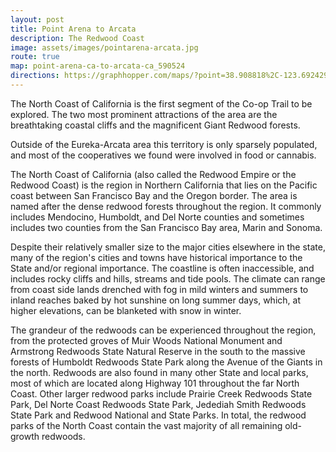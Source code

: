 ```yaml
---
layout: post
title: Point Arena to Arcata
description: The Redwood Coast
image: assets/images/pointarena-arcata.jpg
route: true
map: point-arena-ca-to-arcata-ca_590524
directions: https://graphhopper.com/maps/?point=38.908818%2C-123.692429&point=39.435795%2C-123.817763&point=40.044766%2C-123.783817&point=40.115627%2C-123.80918&point=40.204706%2C-123.784332&point=40.249136%2C-123.823471&point=40.30388%2C-123.903122&point=40.338432%2C-123.936853&point=40.387416%2C-123.927412&point=40.413104%2C-123.960028&point=40.444661%2C-124.018135&point=40.647369%2C-124.188423&point=40.694436%2C-124.197693&point=40.786715%2C-124.11375&point=40.81998%2C-124.078946&point=40.853683%2C-124.070148&point=40.864848%2C-124.075556&point=40.868418%2C-124.088023&locale=en-us&vehicle=bike&weighting=fastest&elevation=true&turn_costs=false&use_miles=true&layer=Omniscale
---
```


The North Coast of California is the first segment of the Co-op Trail to be explored.  The two most prominent attractions of the area are the breathtaking coastal cliffs and the magnificent Giant Redwood forests.

Outside of the Eureka-Arcata area this territory is only sparsely populated, and most of the cooperatives we found were involved in food or cannabis.

The North Coast of California (also called the Redwood Empire or the Redwood Coast) is the region in Northern California that lies on the Pacific coast between San Francisco Bay and the Oregon border. The area is named after the dense redwood forests throughout the region. It commonly includes Mendocino, Humboldt, and Del Norte counties and sometimes includes two counties from the San Francisco Bay area, Marin and Sonoma.

Despite their relatively smaller size to the major cities elsewhere in the state, many of the region's cities and towns have historical importance to the State and/or regional importance. The coastline is often inaccessible, and includes rocky cliffs and hills, streams and tide pools. The climate can range from coast side lands drenched with fog in mild winters and summers to inland reaches baked by hot sunshine on long summer days, which, at higher elevations, can be blanketed with snow in winter.


The grandeur of the redwoods can be experienced throughout the region, from the protected groves of Muir Woods National Monument and Armstrong Redwoods State Natural Reserve in the south to the massive forests of Humboldt Redwoods State Park along the Avenue of the Giants in the north. Redwoods are also found in many other State and local parks, most of which are located along Highway 101 throughout the far North Coast. Other larger redwood parks include Prairie Creek Redwoods State Park, Del Norte Coast Redwoods State Park, Jedediah Smith Redwoods State Park and Redwood National and State Parks. In total, the redwood parks of the North Coast contain the vast majority of all remaining old-growth redwoods.



